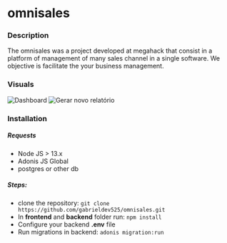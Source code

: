 # omnisales

### Description
The omnisales was a project developed at megahack that consist in a platform of management of many sales channel in a single software. We objective is facilitate the your business management.

### Visuals
![Dashboard](https://user-images.githubusercontent.com/16567734/86546444-5338d380-bf0b-11ea-9d63-a990ca98f837.png)
![Gerar novo relatório](https://user-images.githubusercontent.com/16567734/86546455-6055c280-bf0b-11ea-8c43-4bdc4b3dcde1.png)

### Installation
##### Requests
- Node JS > 13.x
- Adonis JS Global
- postgres or other db

##### Steps:
- clone the repository: ```git clone https://github.com/gabrieldev525/omnisales.git```
- In **frontend** and **backend** folder run:
```npm install```
- Configure your backend **.env** file
- Run migrations in backend: ```adonis migration:run```


